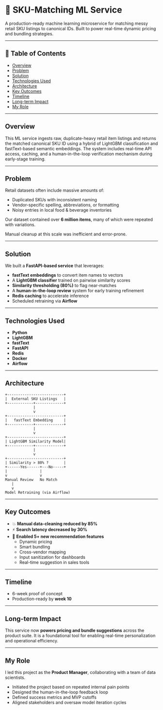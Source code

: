 # 🧠 SKU-Matching ML Service

A production-ready machine learning microservice for matching messy retail SKU listings to canonical IDs. Built to power real-time dynamic pricing and bundling strategies.

---

## 📑 Table of Contents
- [Overview](#overview)
- [Problem](#problem)
- [Solution](#solution)
- [Technologies Used](#technologies-used)
- [Architecture](#architecture)
- [Key Outcomes](#key-outcomes)
- [Timeline](#timeline)
- [Long-term Impact](#long-term-impact)
- [My Role](#my-role)

---

## Overview

This ML service ingests raw, duplicate-heavy retail item listings and returns the matched canonical SKU ID using a hybrid of LightGBM classification and fastText-based semantic embeddings. The system includes real-time API access, caching, and a human-in-the-loop verification mechanism during early-stage training.

---

## Problem

Retail datasets often include massive amounts of:
- Duplicated SKUs with inconsistent naming
- Vendor-specific spelling, abbreviations, or formatting
- Noisy entries in local food & beverage inventories

Our dataset contained over **6 million items**, many of which were repeated with variations.

Manual cleanup at this scale was inefficient and error-prone.

---

## Solution

We built a **FastAPI-based service** that leverages:
- **fastText embeddings** to convert item names to vectors
- A **LightGBM classifier** trained on pairwise similarity scores
- **Similarity thresholding (80%)** to flag near-matches
- A **human-in-the-loop review** system for early training refinement
- **Redis caching** to accelerate inference
- Scheduled retraining via **Airflow**

---

## Technologies Used

- **Python**
- **LightGBM**
- **fastText**
- **FastAPI**
- **Redis**
- **Docker**
- **Airflow**

---

## Architecture

```text
+--------------------------+
|  External SKU Listings   |
+------------+-------------+
             |
             v
+--------------------------+
|   fastText Embedding     |
+------------+-------------+
             |
             v
+--------------------------+
| LightGBM Similarity Model|
+------------+-------------+
             |
             v
+--------------------------+
| Similarity > 80% ?       |
+------Yes------+---No-----+
|               |          
v               v
Manual Review   No Match
   |              
   v
Model Retraining (via Airflow)
```

---

## Key Outcomes

- 💥 **Manual data-cleaning reduced by 85%**
- ⚡ **Search latency decreased by 30%**
- 🧠 **Enabled 5+ new recommendation features**
  - Dynamic pricing
  - Smart bundling
  - Cross-vendor mapping
  - Input sanitization for dashboards
  - Real-time suggestion in sales tools

---

## Timeline

- 6-week proof of concept
- Production-ready by **week 10**

---

## Long-term Impact

This service now **powers pricing and bundle suggestions** across the product suite. It is a foundational tool for enabling real-time personalization and operational efficiency.

---

## My Role

I led this project as the **Product Manager**, collaborating with a team of data scientists.

- Initiated the project based on repeated internal pain points
- Designed the human-in-the-loop feedback loop
- Defined success metrics and MVP cutoffs
- Aligned stakeholders and oversaw model iteration cycles
